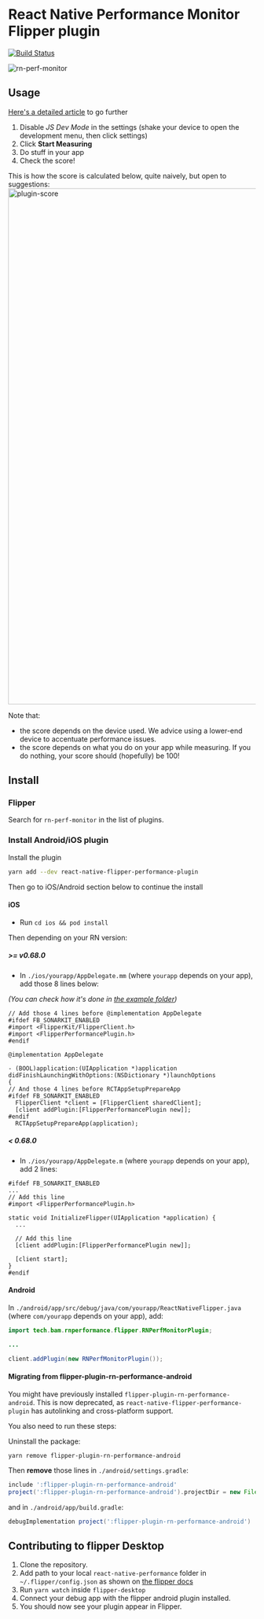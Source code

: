 # React Native Performance Monitor Flipper plugin

[![Build Status](https://app.travis-ci.com/bamlab/react-native-performance.svg?branch=master)](https://app.travis-ci.com/bamlab/react-native-performance)

![rn-perf-monitor](https://user-images.githubusercontent.com/4534323/151138734-dc9af3b1-1e96-4416-8abd-346597a4dbe8.gif)

## Usage

[Here's a detailed article](https://blog.bam.tech/developer-news/measuring-and-improving-performance-on-a-react-native-app) to go further

1. Disable _JS Dev Mode_ in the settings (shake your device to open the development menu, then click settings)
2. Click **Start Measuring**
3. Do stuff in your app
4. Check the score!

This is how the score is calculated below, quite naively, but open to suggestions:
<img width="1050" alt="plugin-score" src="https://user-images.githubusercontent.com/4534323/142174520-ab09e61c-9727-4969-8e1e-a9b688f9fd78.png">

Note that:

- the score depends on the device used. We advice using a lower-end device to accentuate performance issues.
- the score depends on what you do on your app while measuring. If you do nothing, your score should (hopefully) be 100!

## Install

### Flipper

Search for `rn-perf-monitor` in the list of plugins.

### Install Android/iOS plugin

Install the plugin

```sh
yarn add --dev react-native-flipper-performance-plugin
```

Then go to iOS/Android section below to continue the install

#### iOS

- Run `cd ios && pod install`

Then depending on your RN version:

##### >= v0.68.0

- In `./ios/yourapp/AppDelegate.mm` (where `yourapp` depends on your app), add those 8 lines below:

_(You can check how it's done in [the example folder](https://github.com/bamlab/react-native-performance/blob/master/example/ios/example/AppDelegate.mm))_

```objc
// Add those 4 lines before @implementation AppDelegate
#ifdef FB_SONARKIT_ENABLED
#import <FlipperKit/FlipperClient.h>
#import <FlipperPerformancePlugin.h>
#endif

@implementation AppDelegate

- (BOOL)application:(UIApplication *)application didFinishLaunchingWithOptions:(NSDictionary *)launchOptions
{
// And those 4 lines before RCTAppSetupPrepareApp
#ifdef FB_SONARKIT_ENABLED
  FlipperClient *client = [FlipperClient sharedClient];
  [client addPlugin:[FlipperPerformancePlugin new]];
#endif
  RCTAppSetupPrepareApp(application);
```

##### < 0.68.0

- In `./ios/yourapp/AppDelegate.m` (where `yourapp` depends on your app), add 2 lines:

```objc
#ifdef FB_SONARKIT_ENABLED
...
// Add this line
#import <FlipperPerformancePlugin.h>

static void InitializeFlipper(UIApplication *application) {
  ...

  // Add this line
  [client addPlugin:[FlipperPerformancePlugin new]];

  [client start];
}
#endif
```

#### Android

In `./android/app/src/debug/java/com/yourapp/ReactNativeFlipper.java` (where `com/yourapp` depends on your app), add:

```java
import tech.bam.rnperformance.flipper.RNPerfMonitorPlugin;

...

client.addPlugin(new RNPerfMonitorPlugin());
```

#### Migrating from flipper-plugin-rn-performance-android

You might have previously installed `flipper-plugin-rn-performance-android`. This is now deprecated, as `react-native-flipper-performance-plugin` has autolinking and cross-platform support.

You also need to run these steps:

Uninstall the package:

```
yarn remove flipper-plugin-rn-performance-android
```

Then **remove** those lines in `./android/settings.gradle`:

```gradle
include ':flipper-plugin-rn-performance-android'
project(':flipper-plugin-rn-performance-android').projectDir = new File(rootProject.projectDir, '../node_modules/flipper-plugin-rn-performance-android')
```

and in `./android/app/build.gradle`:

```gradle
debugImplementation project(':flipper-plugin-rn-performance-android')
```

## Contributing to flipper Desktop

1. Clone the repository.
2. Add path to your local `react-native-performance` folder in `~/.flipper/config.json` as shown on [the flipper docs](https://fbflipper.com/docs/extending/loading-custom-plugins/)
3. Run `yarn watch` inside `flipper-desktop`
4. Connect your debug app with the flipper android plugin installed.
5. You should now see your plugin appear in Flipper.
